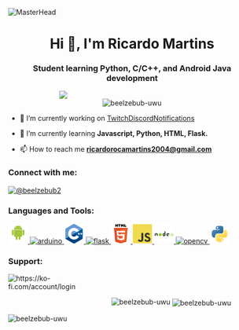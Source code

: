 ![MasterHead](https://i.imgur.com/c6YvgZJ.jpeg)
<h1 align="center">Hi 👋, I'm Ricardo Martins</h1>
<h3 align="center">Student learning Python, C/C++, and Android Java development</h3>
<img align="right" width="400" src="https://i.pinimg.com/originals/f5/f2/74/f5f27448c036af645c27467c789ad759.gif">

<p align="center"> <img src="https://komarev.com/ghpvc/?username=beelzebub-uwu&label=Profile%20views&color=0e75b6&style=flat" alt="beelzebub-uwu" /> </p>

- 🔭 I’m currently working on [TwitchDiscordNotifications](https://github.com/Beelzebub-uwu/TwitchDiscordNotifications)

- 🌱 I’m currently learning **Javascript, Python, HTML, Flask.**

- 📫 How to reach me **ricardorocamartins2004@gmail.com**

<h3 align="left">Connect with me:</h3>
<p align="left">
<a href="https://www.youtube.com/c/@beelzebub2" target="blank"><img align="center" src="https://raw.githubusercontent.com/rahuldkjain/github-profile-readme-generator/master/src/images/icons/Social/youtube.svg" alt="@beelzebub2" height="30" width="40" /></a>
</p>

<h3 align="left">Languages and Tools:</h3>
<p align="left"> <a href="https://developer.android.com" target="_blank" rel="noreferrer"> <img src="https://raw.githubusercontent.com/devicons/devicon/master/icons/android/android-original-wordmark.svg" alt="android" width="40" height="40"/> </a> <a href="https://www.arduino.cc/" target="_blank" rel="noreferrer"> <img src="https://cdn.worldvectorlogo.com/logos/arduino-1.svg" alt="arduino" width="40" height="40"/> </a> <a href="https://www.w3schools.com/cpp/" target="_blank" rel="noreferrer"> <img src="https://raw.githubusercontent.com/devicons/devicon/master/icons/cplusplus/cplusplus-original.svg" alt="cplusplus" width="40" height="40"/> </a> <a href="https://flask.palletsprojects.com/" target="_blank" rel="noreferrer"> <img src="https://www.vectorlogo.zone/logos/pocoo_flask/pocoo_flask-icon.svg" alt="flask" width="40" height="40"/> </a> <a href="https://www.w3.org/html/" target="_blank" rel="noreferrer"> <img src="https://raw.githubusercontent.com/devicons/devicon/master/icons/html5/html5-original-wordmark.svg" alt="html5" width="40" height="40"/> </a> <a href="https://developer.mozilla.org/en-US/docs/Web/JavaScript" target="_blank" rel="noreferrer"> <img src="https://raw.githubusercontent.com/devicons/devicon/master/icons/javascript/javascript-original.svg" alt="javascript" width="40" height="40"/> </a> <a href="https://nodejs.org" target="_blank" rel="noreferrer"> <img src="https://raw.githubusercontent.com/devicons/devicon/master/icons/nodejs/nodejs-original-wordmark.svg" alt="nodejs" width="40" height="40"/> </a> <a href="https://opencv.org/" target="_blank" rel="noreferrer"> <img src="https://www.vectorlogo.zone/logos/opencv/opencv-icon.svg" alt="opencv" width="40" height="40"/> </a> <a href="https://www.python.org" target="_blank" rel="noreferrer"> <img src="https://raw.githubusercontent.com/devicons/devicon/master/icons/python/python-original.svg" alt="python" width="40" height="40"/> </a> </p>


<h3 align="left">Support:</h3>
<p><a href="https://ko-fi.com/https://ko-fi.com/account/login"> <img align="left" src="https://cdn.ko-fi.com/cdn/kofi3.png?v=3" height="50" width="210" alt="https://ko-fi.com/account/login" /></a></p><br><br>

<p><img align="left" src="https://github-readme-stats.vercel.app/api/top-langs?username=beelzebub-uwu&show_icons=true&locale=en&layout=compact" alt="beelzebub-uwu" /></p>

<p>&nbsp;<img align="center" src="https://github-readme-stats.vercel.app/api?username=beelzebub-uwu&show_icons=true&locale=en" alt="beelzebub-uwu" /></p>

<p><img align="center" src="https://github-readme-streak-stats.herokuapp.com/?user=beelzebub-uwu&" alt="beelzebub-uwu" /></p>

